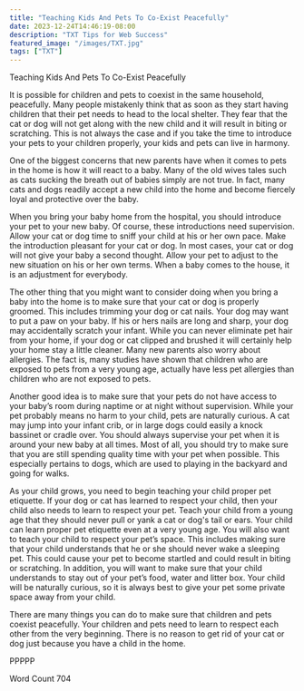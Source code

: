 ```yaml
---
title: "Teaching Kids And Pets To Co-Exist Peacefully"
date: 2023-12-24T14:46:19-08:00
description: "TXT Tips for Web Success"
featured_image: "/images/TXT.jpg"
tags: ["TXT"]
---
```


Teaching Kids And Pets To Co-Exist Peacefully

It is possible for children and pets to coexist in the same household, peacefully. Many people mistakenly think that as soon as they start having children that their pet needs to head to the local shelter. They fear that the cat or dog will not get along with the new child and it will result in biting or scratching. This is not always the case and if you take the time to introduce your pets to your children properly, your kids and pets can live in harmony. 

One of the biggest concerns that new parents have when it comes to pets in the home is how it will react to a baby. Many of the old wives tales such as cats sucking the breath out of babies simply are not true. In fact, many cats and dogs readily accept a new child into the home and become fiercely loyal and protective over the baby. 

When you bring your baby home from the hospital, you should introduce your pet to your new baby. Of course, these introductions need supervision. Allow your cat or dog time to sniff your child at his or her own pace. Make the introduction pleasant for your cat or dog. In most cases, your cat or dog will not give your baby a second thought. Allow your pet to adjust to the new situation on his or her own terms. When a baby comes to the house, it is an adjustment for everybody.

The other thing that you might want to consider doing when you bring a baby into the home is to make sure that your cat or dog is properly groomed. This includes trimming your dog or cat nails. Your dog may want to put a paw on your baby.  If his or hers nails are long and sharp, your dog may accidentally scratch your infant. While you can never eliminate pet hair from your home, if your dog or cat clipped and brushed it will certainly help your home stay a little cleaner. Many new parents also worry about allergies. The fact is, many studies have shown that children who are exposed to pets from a very young age, actually have less pet allergies than children who are not exposed to pets.

Another good idea is to make sure that your pets do not have access to your baby’s room during naptime or at night without supervision. While your pet probably means no harm to your child, pets are naturally curious. A cat may jump into your infant crib, or in large dogs could easily a knock bassinet or cradle over. You should always supervise your pet when it is around your new baby at all times. Most of all, you should try to make sure that you are still spending quality time with your pet when possible. This especially pertains to dogs, which are used to playing in the backyard and going for walks.

As your child grows, you need to begin teaching your child proper pet etiquette. If your dog or cat has learned to respect your child, then your child also needs to learn to respect your pet. Teach your child from a young age that they should never pull or yank a cat or dog's tail or ears. Your child can learn proper pet etiquette even at a very young age. You will also want to teach your child to respect your pet’s space. This includes making sure that your child understands that he or she should never wake a sleeping pet. This could cause your pet to become startled and could result in biting or scratching.
In addition, you will want to make sure that your child understands to stay out of your pet’s food, water and litter box. Your child will be naturally curious, so it is always best to give your pet some private space away from your child.

There are many things you can do to make sure that children and pets coexist peacefully.  Your children and pets need to learn to respect each other from the very beginning.  There is no reason to get rid of your cat or dog just because you have a child in the home.

PPPPP

Word Count 704

